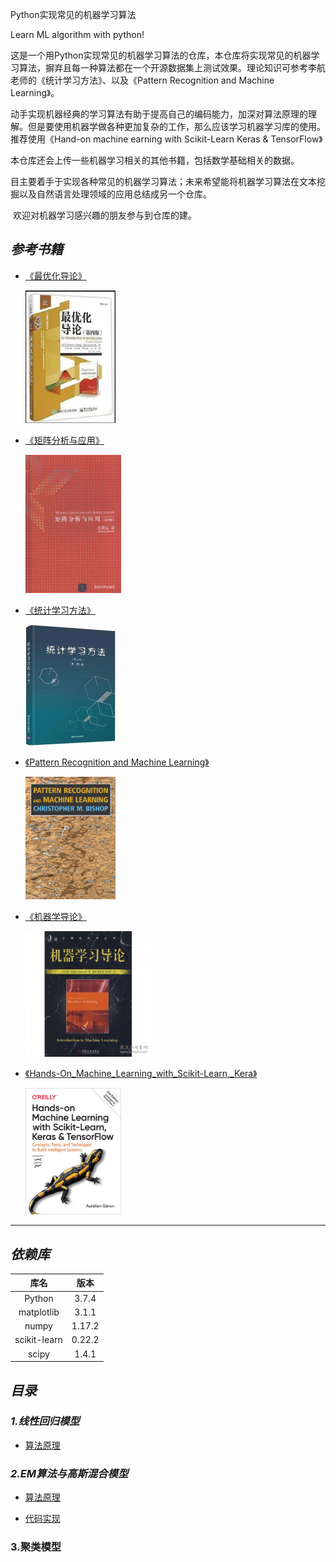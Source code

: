Python实现常见的机器学习算法

Learn ML algorithm with python!   

​		这是一个用Python实现常见的机器学习算法的仓库，本仓库将实现常见的机器学习算法，摒弃且每一种算法都在一个开源数据集上测试效果。理论知识可参考李航老师的《统计学习方法》、以及《Pattern Recognition  and Machine Learning》。

​        动手实现机器经典的学习算法有助于提高自己的编码能力，加深对算法原理的理解。但是要使用机器学做各种更加复杂的工作，那么应该学习机器学习库的使用。推荐使用《Hand-on machine earning with Scikit-Learn Keras & TensorFlow》

​        本仓库还会上传一些机器学习相关的其他书籍，包括数学基础相关的数据。

​        目主要着手于实现各种常见的机器学习算法；未来希望能将机器学习算法在文本挖掘以及自然语言处理领域的应用总结成另一个仓库。

​        欢迎对机器学习感兴趣的朋友参与到仓库的建。

## _参考书籍_

- [《最优化导论》](/Books/An_Introduction_to_Optimization.pdf)

  <img src="Figures/IntrotoOptim.jpg" width="30%">

- [《矩阵分析与应用》](/Books/矩阵分析与应用第二版.pdf)

  <img src="Figures/MatrixAnalysis.jpg" width="32%">

* [《统计学习方法》](/Books/统计学习方法（第2版）.pdf)

     <img src="/Figures/StatisticLearning.jpg" width="30%">

* [《Pattern Recognition and Machine Learning》](Books/Pattern_Recognition_and_Machine_Learning.pdf)

     <img src="Figures/PRML.jpg" width="30%">

* [《机器学导论》](/Books/Introduction_to_machine_learing（2nd）.pdf)

     <img src="Figures/IntroToML.jpg" width="42%">

* [《Hands-On_Machine_Learning_with_Scikit-Learn,_Kera》](Books/Hands-On_Machine_Learning_with_Scikit-Learn,_Kera.pdf)

     <img src="Figures/HandOnML.jpg" width="32%">

     

     

     

     

     

     

     

     

     

***



## _依赖库_

|     库名     |  版本  |
| :----------: | :----: |
|    Python    | 3.7.4  |
|  matplotlib  | 3.1.1  |
|    numpy     | 1.17.2 |
| scikit-learn | 0.22.2 |
|    scipy     | 1.4.1  |



## _目录_

### *1.线性回归模型*

   - [算法原理]()

### *2.EM算法与高斯混合模型*

   - [算法原理]()

   - [代码实现](GMM-EM/GussianMixture.py)

     

### 3.聚类模型












